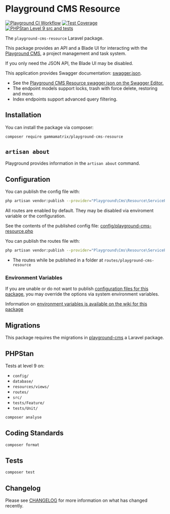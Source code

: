 # Playground CMS Resource

[![Playground CI Workflow](https://github.com/gammamatrix/playground-cms-resource/actions/workflows/ci.yml/badge.svg?branch=develop)](https://raw.githubusercontent.com/gammamatrix/playground-cms-resource/testing/develop/testdox.txt)
[![Test Coverage](https://raw.githubusercontent.com/gammamatrix/playground-cms-resource/testing/develop/coverage.svg)](tests)
[![PHPStan Level 9 src and tests](https://img.shields.io/badge/PHPStan-level%209-brightgreen)](.github/workflows/ci.yml#L120)

The `playground-cms-resource` Laravel package.

This package provides an API and a Blade UI for interacting with the [Playground CMS](https://github.com/gammamatrix/playground-cms), a project management and task system.

If you only need the JSON API, the Blade UI may be disabled.

This application provides Swagger documentation: [swagger.json](swagger.json).
- See the [Playground CMS Resource swagger.json on the Swagger Editor.](https://editor.swagger.io/?url=https://raw.githubusercontent.com/gammamatrix/playground-cms-resource/develop/swagger.json)
- The endpoint models support locks, trash with force delete, restoring and more.
- Index endpoints support advanced query filtering.

## Installation

You can install the package via composer:

```bash
composer require gammamatrix/playground-cms-resource
```

## `artisan about`

Playground provides information in the `artisan about` command.

<!-- <img src="resources/docs/artisan-about-playground-cms-resource.png" alt="screenshot of artisan about command with Playground CMS Resource."> -->

## Configuration

You can publish the config file with:

```bash
php artisan vendor:publish --provider="Playground\Cms\Resource\ServiceProvider" --tag="playground-config"
```

All routes are enabled by default. They may be disabled via enviroment variable or the configuration.

See the contents of the published config file: [config/playground-cms-resource.php](config/playground-cms-resource.php)

You can publish the routes file with:
```bash
php artisan vendor:publish --provider="Playground\Cms\Resource\ServiceProvider" --tag="playground-routes"
```
- The routes while be published in a folder at `routes/playground-cms-resource`

### Environment Variables

If you are unable or do not want to publish [configuration files for this package](config/playground-cms-resource.php),
you may override the options via system environment variables.

Information on [environment variables is available on the wiki for this package](https://github.com/gammamatrix/playground-cms-resource/wiki/Environment-Variables)


## Migrations

This package requires the migrations in [playground-cms](https://github.com/gammamatrix/playground-cms) a Laravel package.

## PHPStan

Tests at level 9 on:
- `config/`
- `database/`
- `resources/views/`
- `routes/`
- `src/`
- `tests/Feature/`
- `tests/Unit/`

```sh
composer analyse
```

## Coding Standards

```sh
composer format
```

## Tests

```sh
composer test
```

## Changelog

Please see [CHANGELOG](CHANGELOG.md) for more information on what has changed recently.
